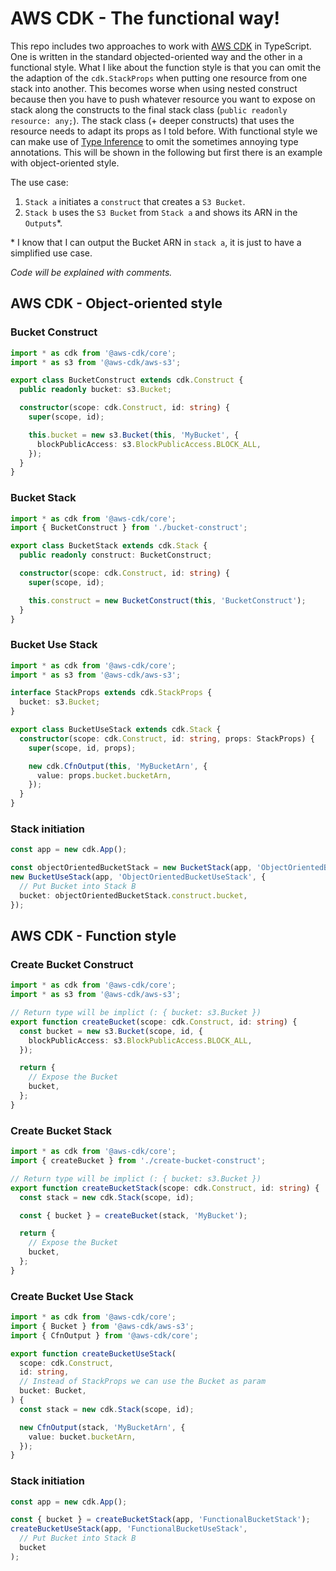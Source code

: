 # AWS CDK - The functional way!

This repo includes two approaches to work with [AWS CDK](https://github.com/aws/aws-cdk) in TypeScript. One is written in the standard objected-oriented way and the other in a functional style. What I like about the function style is that you can omit the the adaption of the `cdk.StackProps` when putting one resource from one stack into another. This becomes worse when using nested construct because then you have to push whatever resource you want to expose on stack along the constructs to the final stack class (`public readonly resource: any;`). The stack class (+ deeper constructs) that uses the resource needs to adapt its props as I told before. With functional style we can make use of [Type Inference](https://www.typescriptlang.org/docs/handbook/type-inference.html) to omit the sometimes annoying type annotations. This will be shown in the following but first there is an example with object-oriented style.

The use case: 
1. `Stack a` initiates a `construct` that creates a `S3 Bucket`.
2. `Stack b` uses the `S3 Bucket` from `Stack a` and shows its ARN in the `Outputs`\*.

\* I know that I can output the Bucket ARN in `stack a`, it is just to have a simplified use case.

*Code will be explained with comments.*

## AWS CDK - Object-oriented style

### Bucket Construct

```ts
import * as cdk from '@aws-cdk/core';
import * as s3 from '@aws-cdk/aws-s3';

export class BucketConstruct extends cdk.Construct {
  public readonly bucket: s3.Bucket;

  constructor(scope: cdk.Construct, id: string) {
    super(scope, id);

    this.bucket = new s3.Bucket(this, 'MyBucket', {
      blockPublicAccess: s3.BlockPublicAccess.BLOCK_ALL,
    });
  }
}

```

### Bucket Stack

```ts
import * as cdk from '@aws-cdk/core';
import { BucketConstruct } from './bucket-construct';

export class BucketStack extends cdk.Stack {
  public readonly construct: BucketConstruct;

  constructor(scope: cdk.Construct, id: string) {
    super(scope, id);

    this.construct = new BucketConstruct(this, 'BucketConstruct');
  }
}

```

### Bucket Use Stack

```ts
import * as cdk from '@aws-cdk/core';
import * as s3 from '@aws-cdk/aws-s3';

interface StackProps extends cdk.StackProps {
  bucket: s3.Bucket;
}

export class BucketUseStack extends cdk.Stack {
  constructor(scope: cdk.Construct, id: string, props: StackProps) {
    super(scope, id, props);

    new cdk.CfnOutput(this, 'MyBucketArn', {
      value: props.bucket.bucketArn,
    });
  }
}

```

### Stack initiation

```ts
const app = new cdk.App();

const objectOrientedBucketStack = new BucketStack(app, 'ObjectOrientedBucketStack');
new BucketUseStack(app, 'ObjectOrientedBucketUseStack', {
  // Put Bucket into Stack B
  bucket: objectOrientedBucketStack.construct.bucket,
});
```

## AWS CDK - Function style

### Create Bucket Construct

```ts
import * as cdk from '@aws-cdk/core';
import * as s3 from '@aws-cdk/aws-s3';

// Return type will be implict (: { bucket: s3.Bucket })
export function createBucket(scope: cdk.Construct, id: string) {
  const bucket = new s3.Bucket(scope, id, {
    blockPublicAccess: s3.BlockPublicAccess.BLOCK_ALL,
  });

  return {
    // Expose the Bucket
    bucket,
  };
}
```

### Create Bucket Stack

```ts
import * as cdk from '@aws-cdk/core';
import { createBucket } from './create-bucket-construct';

// Return type will be implict (: { bucket: s3.Bucket })
export function createBucketStack(scope: cdk.Construct, id: string) {
  const stack = new cdk.Stack(scope, id);

  const { bucket } = createBucket(stack, 'MyBucket');

  return {
    // Expose the Bucket
    bucket,
  };
}
```

### Create Bucket Use Stack

```ts
import * as cdk from '@aws-cdk/core';
import { Bucket } from '@aws-cdk/aws-s3';
import { CfnOutput } from '@aws-cdk/core';

export function createBucketUseStack(
  scope: cdk.Construct,
  id: string,
  // Instead of StackProps we can use the Bucket as param
  bucket: Bucket,
) {
  const stack = new cdk.Stack(scope, id);

  new CfnOutput(stack, 'MyBucketArn', {
    value: bucket.bucketArn,
  });
}
```

### Stack initiation

```ts
const app = new cdk.App();

const { bucket } = createBucketStack(app, 'FunctionalBucketStack');
createBucketUseStack(app, 'FunctionalBucketUseStack', 
  // Put Bucket into Stack B
  bucket
);
```

